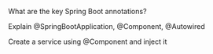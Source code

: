 What are the key Spring Boot annotations?

Explain @SpringBootApplication, @Component, @Autowired

Create a service using @Component and inject it
